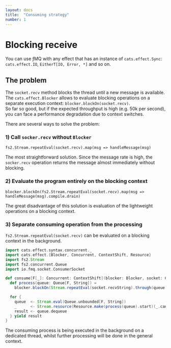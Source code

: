 ```yaml
---
layout: docs
title:  "Consuming strategy"
number: 1
---
```


# Blocking receive

You can use ƒMQ with any effect that has an instance of `cats.effect.Sync`: `cats.effect.IO`, `EitherT[IO, Error, *]` and so on.

## The problem
The `socket.recv` method blocks the thread until a new message is available.  
The `cats.effect.Blocker` allows to evaluate blocking operations on a separate execution context: `blocker.blockOn(socket.recv)`.  
So far so good, but if the expected throughput is high (e.g. 50k per second), you can face a performance degradation due to context switches.

There are several ways to solve the problem:


### 1) Call `socker.recv` without `Blocker`  
`fs2.Stream.repeatEval(socket.recv).map(msg => handleMessage(msg)`

The most straightforward solution. Since the message rate is high, the `socker.recv` operation returns the message almost immediately without blocking.

### 2) Evaluate the program entirely on the blocking context
`blocker.blockOn(fs2.Stream.repeatEval(socket.recv).map(msg => handleMessage(msg).compile.drain)`

The great disadvantage of this solution is evaluation of the lightweight operations on a blocking context. 

### 3) Separate consuming operation from the processing
`fs2.Stream.repeatEval(socket.recv)` can be evaluated on a blocking context in the background. 

```scala mdoc
import cats.effect.syntax.concurrent._
import cats.effect.{Blocker, Concurrent, ContextShift, Resource}
import fs2.Stream
import fs2.concurrent.Queue
import io.fmq.socket.ConsumerSocket

def consume[F[_]: Concurrent: ContextShift](blocker: Blocker, socket: ConsumerSocket.TCP[F]): Stream[F, String] = {
  def process(queue: Queue[F, String]) =
    blocker.blockOn(Stream.repeatEval(socket.recvString).through(queue.enqueue).compile.drain)

  for {
    queue  <- Stream.eval(Queue.unbounded[F, String])
    _      <- Stream.resource(Resource.make(process(queue).start)(_.cancel))
    result <- queue.dequeue
  } yield result
}
```

The consuming process is being executed in the background on a dedicated thread, whilst further processing will be done in the general context.


